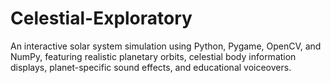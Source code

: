 # Celestial-Exploratory
An interactive solar system simulation using Python, Pygame, OpenCV, and NumPy, featuring realistic planetary orbits, celestial body information displays, planet-specific sound effects, and educational voiceovers.
